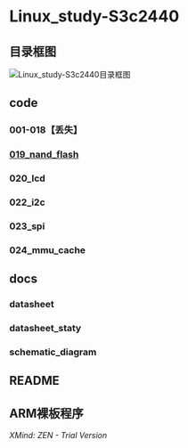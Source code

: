 # Linux_study-S3c2440
## 目录框图

![Linux_study-S3c2440目录框图]("\docs\pictures\doc_list.png")

## code

### 001-018【丢失】

### [019_nand_flash](https://github.com/Hyf338/Linux_stuty-S3C2440/tree/master/code/019_nand_flash_016)

### 020_lcd

### 022_i2c

### 023_spi

### 024_mmu_cache

## docs

### datasheet

### datasheet_staty

### schematic_diagram

## README

## ARM裸板程序

*XMind: ZEN - Trial Version*